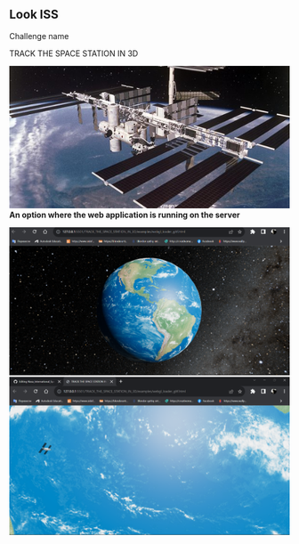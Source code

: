 <h2>Look ISS</h2>

<p>Challenge name</p>
<p>TRACK THE SPACE STATION IN 3D</p>
<img src="/TRACK_THE_SPACE_STATION_IN_3D/git_img/issjpg.jpg" alt="">
</br>
<b>An option where the web application is running on the server</b>
<p></p>
<img src="/TRACK_THE_SPACE_STATION_IN_3D/git_img/site_img.png" alt="">
<img src="/TRACK_THE_SPACE_STATION_IN_3D/git_img/site_img_2.png" alt="">
